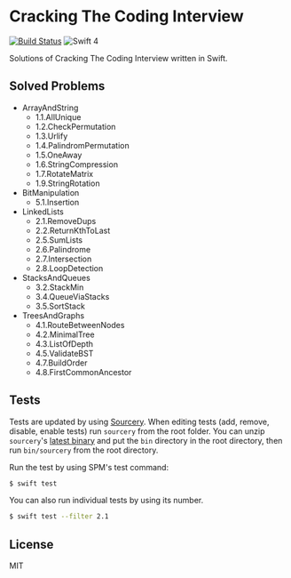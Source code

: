 # Cracking The Coding Interview

[![Build Status](https://travis-ci.org/ikhsan/ctci-swift.svg?branch=master)](https://travis-ci.org/ikhsan/ctci-swift)
![Swift 4](https://img.shields.io/badge/Swift-4.0-orange.svg)

Solutions of Cracking The Coding Interview written in Swift.

## Solved Problems

- ArrayAndString
  - 1.1.AllUnique
  - 1.2.CheckPermutation
  - 1.3.Urlify
  - 1.4.PalindromPermutation
  - 1.5.OneAway
  - 1.6.StringCompression
  - 1.7.RotateMatrix
  - 1.9.StringRotation
- BitManipulation
  - 5.1.Insertion
- LinkedLists
  - 2.1.RemoveDups
  - 2.2.ReturnKthToLast
  - 2.5.SumLists
  - 2.6.Palindrome
  - 2.7.Intersection
  - 2.8.LoopDetection
- StacksAndQueues
  - 3.2.StackMin
  - 3.4.QueueViaStacks
  - 3.5.SortStack
- TreesAndGraphs
  - 4.1.RouteBetweenNodes
  - 4.2.MinimalTree
  - 4.3.ListOfDepth
  - 4.5.ValidateBST
  - 4.7.BuildOrder
  - 4.8.FirstCommonAncestor

## Tests

Tests are updated by using [Sourcery](https://github.com/krzysztofzablocki/Sourcery). When editing tests (add, remove, disable, enable tests) run `sourcery` from the root folder. You can unzip `sourcery`'s [latest binary](https://github.com/krzysztofzablocki/Sourcery/releases) and put the `bin` directory in the root directory, then run `bin/sourcery` from the root directory.

Run the test by using SPM's test command:

```bash
$ swift test
```

You can also run individual tests by using its number.

```bash
$ swift test --filter 2.1
```

## License

MIT
